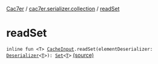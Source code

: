 [Cac7er](../index.md) / [cac7er.serializer.collection](index.md) / [readSet](./read-set.md)

# readSet

`inline fun <T> `[`CacheInput`](../cac7er.serializer/-cache-input.md)`.readSet(elementDeserializer: `[`Deserializer`](../cac7er.serializer/-deserializer.md)`<`[`T`](read-set.md#T)`>): `[`Set`](https://kotlinlang.org/api/latest/jvm/stdlib/kotlin.collections/-set/index.html)`<`[`T`](read-set.md#T)`>` [(source)](http://2wiqua.wcaokaze.com/gitbucket/wcaokaze/Cac7er/blob/master/src/main/java/cac7er/serializer/collection/set.kt#L15)